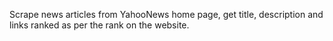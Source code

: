 Scrape news articles from YahooNews home page, get title, description and links ranked as per the rank on the website.
